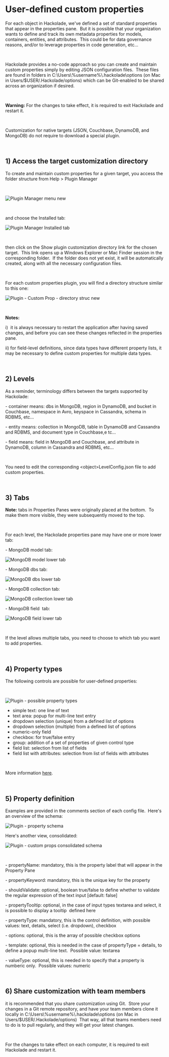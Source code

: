# User-defined custom properties

For each object in Hackolade, we've defined a set of standard properties that appear in the properties pane.&nbsp; But it is possible that your organization wants to define and track its own metadata properties for models, containers, entities, and attributes.&nbsp; This could be for data governance reasons, and/or to leverage properties in code generation, etc...&nbsp;

&nbsp;

Hackolade provides a no-code approach so you can create and maintain custom properties simply by editing JSON configuration files.&nbsp; These files are found in folders in C:\\Users\\%username%\\.hackolade\\options (on Mac in Users/$USER/.Hackolade/options) which can be Git-enabled to be shared across an organization if desired.

&nbsp;

**Warning:** For the changes to take effect, it is required to exit Hackolade and restart it.

&nbsp;

Customization for native targets (JSON, Couchbase, DynamoDB, and MongoDB) do not require to download a special plugin. &nbsp;

&nbsp;

## &#49;) Access the target customization directory

To create and maintain custom properties for a given target, you access the folder structure from Help \> Plugin Manager

&nbsp;

![Plugin Manager menu new](<lib/Plugin%20Manager%20menu%20new.png>)

&nbsp;

and choose the Installed tab:

![Plugin Manager Installed tab](<lib/Plugin%20Manager%20Installed%20tab.png>)

&nbsp;

then click on the Show plugin customization directory link for the chosen target.&nbsp; This link opens up a Windows Explorer or Mac Finder session in the corresponding folder.&nbsp; If the folder does not yet exist, it will be automatically created, along with all the necessary configuration files.

&nbsp;

For each custom properties plugin, you will find a directory structure similar to this one:

![Plugin - Custom Prop - directory struc new](<lib/Plugin%20-%20Custom%20Prop%20-%20directory%20struc%20new.png>)

&nbsp;

**Notes:**&nbsp;

i)&nbsp; it is always necessary to restart the application after having saved changes, and before you can see these changes reflected in the properties pane.

ii) for field-level definitions, since data types have different property lists, it may be necessary to define custom properties for multiple data types.

&nbsp;

## &#50;) Levels

As a reminder, terminology differs between the targets supported by Hackolade:

\- container means: dbs in MongoDB, region in DynamoDB, and bucket in Couchbase, namespace in Avro, keyspace in Cassandra, schema in RDBMS, etc...

\- entity means: collection in MongoDB, table in DynamoDB and Cassandra and RDBMS, and document type in Couchbase,e tc...

\- field means: field in MongoDB and Couchbase, and attribute in DynamoDB, column in Cassandra and RDBMS, etc...

&nbsp;

You need to edit the corresponding \<object\>LevelConfig.json file to add custom properties.

&nbsp;

## &#51;) Tabs

**Note:** tabs in Properties Panes were originally placed at the bottom.&nbsp; To make them more visible, they were subsequently moved to the top. &nbsp;

&nbsp;

For each level, the Hackolade properties pane may have one or more lower tab:

\- MongoDB model tab:

![MongoDB model lower tab](<lib/MongoDB%20model%20lower%20tab.png>)

\- MongoDB dbs tab:

![MongoDB dbs lower tab](<lib/MongoDB%20dbs%20lower%20tab.png>)

\- MongoDB collection tab:

![MongoDB collection lower tab](<lib/MongoDB%20collection%20lower%20tab.png>)

\- MongoDB field&nbsp; tab:

![MongoDB field lower tab](<lib/MongoDB%20field%20lower%20tab.png>)

&nbsp;

If the level allows multiple tabs, you need to choose to which tab you want to add properties.

&nbsp;

## &#52;) Property types

The following controls are possible for user-defined properties:

&nbsp;

![Plugin - possible property types](<lib/Custom%20Props%20controls.png>)

* simple text: one line of text
* text area: popup for multi-line text entry
* dropdown selection (unique) from a defined list of options
* dropdown selection (multiple) from a defined list of options
* numeric-only field
* checkbox: for true/false entry
* group: addition of a set of properties of given control type
* field list: selection from list of fields
* field list with attributes: selection from list of fields with attributes

&nbsp;

More information [here](<https://github.com/hackolade/plugins#26-property-controls> "target=\"\_blank\"").

&nbsp;

## &#53;) Property definition

Examples are provided in the comments section of each config file.&nbsp; Here's an overview of the schema:

![Plugin - property schema](<lib/Plugin%20-%20property%20schema.png>)

Here's another view, consolidated:

![Plugin - custom props consolidated schema](<lib/Plugin%20-%20custom%20props%20consolidated%20schema.png>)

&nbsp;

\- propertyName: mandatory, this is the property label that will appear in the Property Pane

\- propertyKeyword: mandatory, this is the unique key for the property

\- shouldValidate: optional, boolean true/false to define whether to validate the regular expression of the text input \[default: false\]

\- propertyTooltip: optional, in the case of input types textarea and select, it is possible to display a tooltip&nbsp; defined here

\- propertyType: mandatory, this is the control definition, with possible values: text, details, select (i.e. dropdown), checkbox&nbsp;

\- options: optional, this is the array of possible checkbox options

\- template: optional, this is needed in the case of propertyType = details, to define a popup multi-line text.&nbsp; Possible value: textarea

\- valueType: optional, this is needed in to specify that a property is numberic only.&nbsp; Possible values: numeric

&nbsp;

## &#54;) Share customization with team members

it is recommended that you share customization using Git.&nbsp; Store your changes in a Git remote repository, and have your team members clone it locally in C:\\Users\\%username%\\.hackolade\\options (on Mac in Users/$USER/.Hackolade/options)&nbsp; That way, all that teams members need to do is to pull regularly, and they will get your latest changes.

&nbsp;

For the changes to take effect on each computer, it is required to exit Hackolade and restart it.

&nbsp;

